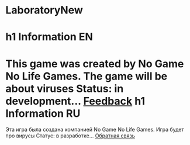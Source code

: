 # LaboratoryNew
h1 Information EN
=====================
This game was created by No Game No Life Games.
The game will be about viruses
Status: in development...
[Feedback](https://vk.com/id505013603)
h1 Information RU
=====================
Эта игра была создана компанией  No Game No Life Games.
Игра будет про вирусы
Статус: в разработке...
[Обратная связь](https://vk.com/id505013603)
